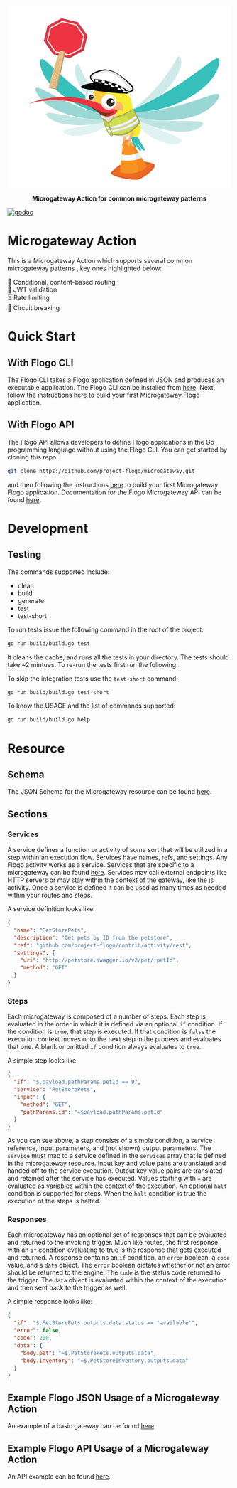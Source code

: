 <p align="center">
  <img src ="https://raw.githubusercontent.com/TIBCOSoftware/flogo/master/images/flynn_traffic_with_cone.png" />
</p>

<p align="center" >
  <b>Microgateway Action for common microgateway patterns</b>
</p>

[![godoc](https://godoc.org/github.com/project-flogo/microgateway?status.svg)](https://godoc.org/github.com/project-flogo/microgateway)

# Microgateway Action

This is a Microgateway Action which supports several common microgateway patterns , key ones highlighted below: <br />

:twisted_rightwards_arrows: Conditional, content-based routing <br />
:closed_lock_with_key: JWT validation <br />
:hourglass_flowing_sand: Rate limiting <br />
:electric_plug: Circuit breaking <br />

# Quick Start

## With Flogo CLI

The Flogo CLI takes a Flogo application defined in JSON and produces an executable application. The Flogo CLI can be installed from [here](https://github.com/project-flogo/cli). Next, follow the instructions [here](examples/json/basic-gateway) to build your first Microgateway Flogo application.

## With Flogo API

The Flogo API allows developers to define Flogo applications in the Go programming language without using the Flogo CLI. You can get started by cloning this repo:

```bash
git clone https://github.com/project-flogo/microgateway.git
```

and then following the instructions [here](examples/api/basic-gateway) to build your first Microgateway Flogo application. Documentation for the Flogo Microgateway API can be found [here](https://godoc.org/github.com/project-flogo/microgateway/api).

# Development

## Testing

The commands supported include:
- clean
- build
- generate
- test
- test-short

To run tests issue the following command in the root of the project:

```bash
go run build/build.go test
```
It cleans the cache, and runs all the tests in your directory.
The tests should take ~2 mintues. To re-run the tests first run the following:


To skip the integration tests use the `test-short` command:

```bash
go run build/build.go test-short
```

To know the USAGE and the list of commands supported:
```bash
go run build/build.go help
```

# Resource

## Schema

The JSON Schema for the Microgateway resource can be found [here](internal/schema/schema.json).

## Sections

### Services

A service defines a function or activity of some sort that will be utilized in a step within an execution flow. Services have names, refs, and settings. Any Flogo activity works as a service. Services that are specific to a microgateway can be found [here](activity). Services may call external endpoints like HTTP servers or may stay within the context of the gateway, like the [js](activity/circuitbreaker) activity. Once a service is defined it can be used as many times as needed within your routes and steps.

A service definition looks like:

```json
{
  "name": "PetStorePets",
  "description": "Get pets by ID from the petstore",
  "ref": "github.com/project-flogo/contrib/activity/rest",
  "settings": {
    "uri": "http://petstore.swagger.io/v2/pet/:petId",
    "method": "GET"
  }
}
```

### Steps

Each microgateway is composed of a number of steps. Each step is evaluated in the order in which it is defined via an optional `if` condition. If the condition is `true`, that step is executed. If that condition is `false` the execution context moves onto the next step in the process and evaluates that one. A blank or omitted `if` condition always evaluates to `true`.

A simple step looks like:

```json
{
  "if": "$.payload.pathParams.petId == 9",
  "service": "PetStorePets",
  "input": {
    "method": "GET",
    "pathParams.id": "=$payload.pathParams.petId"
  }
}
```

As you can see above, a step consists of a simple condition, a service reference, input parameters, and (not shown) output parameters. The `service` must map to a service defined in the `services` array that is defined in the microgateway resource. Input key and value pairs are translated and handed off to the service execution. Output key value pairs are translated and retained after the service has executed. Values starting with `=` are evaluated as variables within the context of the execution. An optional `halt` condition is supported for steps. When the `halt` condition is true the execution of the steps is halted.

### Responses

Each microgateway has an optional set of responses that can be evaluated and returned to the invoking trigger. Much like routes, the first response with an `if` condition evaluating to true is the response that gets executed and returned. A response contains an `if` condition, an `error` boolean, a `code` value, and a `data` object. The `error` boolean dictates whether or not an error should be returned to the engine. The `code` is the status code returned to the trigger. The `data` object is evaluated within the context of the execution and then sent back to the trigger as well.

A simple response looks like:

```json
{
  "if": "$.PetStorePets.outputs.data.status == 'available'",
  "error": false,
  "code": 200,
  "data": {
    "body.pet": "=$.PetStorePets.outputs.data",
    "body.inventory": "=$.PetStoreInventory.outputs.data"
  }
}
```

## Example Flogo JSON Usage of a Microgateway Action

An example of a basic gateway can be found [here](examples/json/basic-gateway).

## Example Flogo API Usage of a Microgateway Action

An API example can be found [here](examples/api/basic-gateway).
